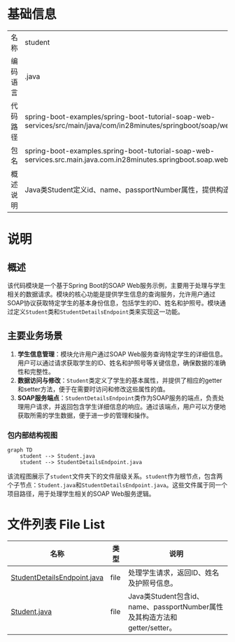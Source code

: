 # 基础信息

|      |      |
|------|------|
| 名称 | student |
| 编码语言 | .java |
| 代码路径 | spring-boot-examples/spring-boot-tutorial-soap-web-services/src/main/java/com/in28minutes/springboot/soap/web/services/example/student |
| 包名 | spring-boot-examples.spring-boot-tutorial-soap-web-services.src.main.java.com.in28minutes.springboot.soap.web.services.example.student |
| 概述说明 | Java类Student定义id、name、passportNumber属性，提供构造和访问方法。 |

# 说明

## 概述
该代码模块是一个基于Spring Boot的SOAP Web服务示例，主要用于处理与学生相关的数据请求。模块的核心功能是提供学生信息的查询服务，允许用户通过SOAP协议获取特定学生的基本身份信息，包括学生的ID、姓名和护照号。模块通过定义`Student`类和`StudentDetailsEndpoint`类来实现这一功能。

## 主要业务场景
1. **学生信息管理**：模块允许用户通过SOAP Web服务查询特定学生的详细信息。用户可以通过请求获取学生的ID、姓名和护照号等关键信息，确保数据的准确性和完整性。
2. **数据访问与修改**：`Student`类定义了学生的基本属性，并提供了相应的getter和setter方法，便于在需要时访问和修改这些属性的值。
3. **SOAP服务端点**：`StudentDetailsEndpoint`类作为SOAP服务的端点，负责处理用户请求，并返回包含学生详细信息的响应。通过该端点，用户可以方便地获取所需的学生数据，便于进一步的管理和操作。


### 包内部结构视图

```mermaid
graph TD
    student --> Student.java
    student --> StudentDetailsEndpoint.java
```

该流程图展示了`student`文件夹下的文件层级关系。`student`作为根节点，包含两个子节点：`Student.java`和`StudentDetailsEndpoint.java`。这些文件属于同一个项目路径，用于处理学生相关的SOAP Web服务逻辑。

# 文件列表 File List

| 名称   | 类型  | 说明 |
|-------|------|-------------|
| [StudentDetailsEndpoint.java](StudentDetailsEndpoint.md) | file | 处理学生请求，返回ID、姓名及护照号信息。 |
| [Student.java](Student.md) | file | Java类Student包含id、name、passportNumber属性及其构造方法和getter/setter。 |


